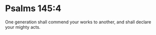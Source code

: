 # Psalms 145:4

One generation shall commend your works to another, and shall declare your mighty acts.
